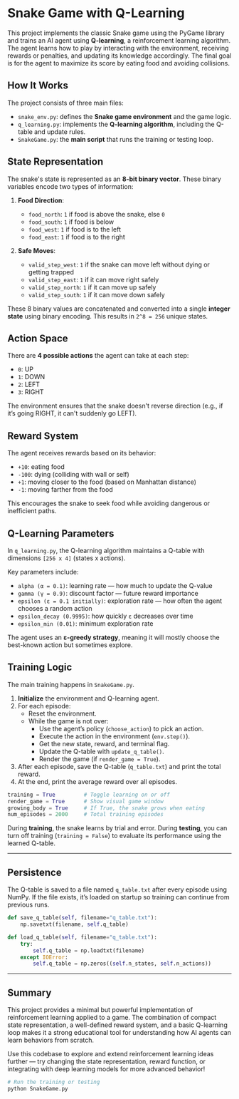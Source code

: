# Snake Game with Q-Learning

This project implements the classic Snake game using the PyGame library and trains an AI agent using **Q-learning**, a reinforcement learning algorithm. The agent learns how to play by interacting with the environment, receiving rewards or penalties, and updating its knowledge accordingly. The final goal is for the agent to maximize its score by eating food and avoiding collisions.


## How It Works

The project consists of three main files:

- `snake_env.py`: defines the **Snake game environment** and the game logic.
- `q_learning.py`: implements the **Q-learning algorithm**, including the Q-table and update rules.
- `SnakeGame.py`: the **main script** that runs the training or testing loop.


## State Representation

The snake's state is represented as an **8-bit binary vector**. These binary variables encode two types of information:

1. **Food Direction**:
   - `food_north`: `1` if food is above the snake, else `0`
   - `food_south`: `1` if food is below
   - `food_west`: `1` if food is to the left
   - `food_east`: `1` if food is to the right

2. **Safe Moves**:
   - `valid_step_west`: `1` if the snake can move left without dying or getting trapped
   - `valid_step_east`: `1` if it can move right safely
   - `valid_step_north`: `1` if it can move up safely
   - `valid_step_south`: `1` if it can move down safely

These 8 binary values are concatenated and converted into a single **integer state** using binary encoding. This results in `2^8 = 256` unique states.


## Action Space

There are **4 possible actions** the agent can take at each step:

- `0`: UP
- `1`: DOWN
- `2`: LEFT
- `3`: RIGHT

The environment ensures that the snake doesn't reverse direction (e.g., if it’s going RIGHT, it can't suddenly go LEFT).


## Reward System

The agent receives rewards based on its behavior:

- `+10`: eating food
- `-100`: dying (colliding with wall or self)
- `+1`: moving closer to the food (based on Manhattan distance)
- `-1`: moving farther from the food

This encourages the snake to seek food while avoiding dangerous or inefficient paths.


## Q-Learning Parameters

In `q_learning.py`, the Q-learning algorithm maintains a Q-table with dimensions `[256 x 4]` (states x actions).

Key parameters include:

- `alpha (α = 0.1)`: learning rate — how much to update the Q-value
- `gamma (γ = 0.9)`: discount factor — future reward importance
- `epsilon (ε = 0.1 initially)`: exploration rate — how often the agent chooses a random action
- `epsilon_decay (0.9995)`: how quickly `ε` decreases over time
- `epsilon_min (0.01)`: minimum exploration rate

The agent uses an **ε-greedy strategy**, meaning it will mostly choose the best-known action but sometimes explore.


## Training Logic

The main training happens in `SnakeGame.py`.

1. **Initialize** the environment and Q-learning agent.
2. For each episode:
   - Reset the environment.
   - While the game is not over:
     - Use the agent’s policy (`choose_action`) to pick an action.
     - Execute the action in the environment (`env.step()`).
     - Get the new state, reward, and terminal flag.
     - Update the Q-table with `update_q_table()`.
     - Render the game (if `render_game = True`).
3. After each episode, save the Q-table (`q_table.txt`) and print the total reward.
4. At the end, print the average reward over all episodes.

```python
training = True         # Toggle learning on or off
render_game = True      # Show visual game window
growing_body = True     # If True, the snake grows when eating
num_episodes = 2000     # Total training episodes
```

During **training**, the snake learns by trial and error. During **testing**, you can turn off training (`training = False`) to evaluate its performance using the learned Q-table.

---

## Persistence

The Q-table is saved to a file named `q_table.txt` after every episode using NumPy. If the file exists, it’s loaded on startup so training can continue from previous runs.

```python
def save_q_table(self, filename="q_table.txt"):
    np.savetxt(filename, self.q_table)

def load_q_table(self, filename="q_table.txt"):
    try:
        self.q_table = np.loadtxt(filename)
    except IOError:
        self.q_table = np.zeros((self.n_states, self.n_actions))
```

---

## Summary

This project provides a minimal but powerful implementation of reinforcement learning applied to a game. The combination of compact state representation, a well-defined reward system, and a basic Q-learning loop makes it a strong educational tool for understanding how AI agents can learn behaviors from scratch.

Use this codebase to explore and extend reinforcement learning ideas further — try changing the state representation, reward function, or integrating with deep learning models for more advanced behavior!

```python
# Run the training or testing
python SnakeGame.py
```
